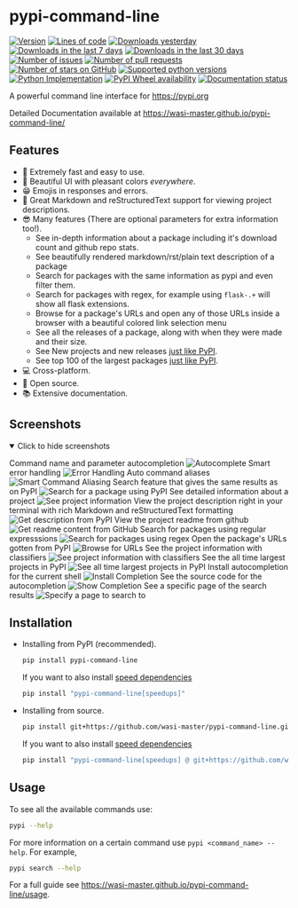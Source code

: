 # pypi-command-line

[![Version](https://img.shields.io/pypi/v/pypi-command-line?label=pypi%20version&style=flat-square&logo=pypi&logoColor=white)](https://pypi.org/project/pypi-command-line/)
[![Lines of code](https://img.shields.io/tokei/lines/github/wasi-master/pypi-command-line?style=flat-square&logo=python&logoColor=white)](https://github.com/wasi-master/pypi-command-line/)
[![Downloads yesterday](https://img.shields.io/pypi/dd/pypi-command-line?label=pypi%20downloads%20yesterday&style=flat-square&logo=pypi&logoColor=white)](https://pypistats.org/packages/pypi-command-line)
[![Downloads in the last 7 days](https://img.shields.io/pypi/dw/pypi-command-line?label=pypi%20downloads%20in%20the%20last%207%20days&style=flat-square&logo=pypi&logoColor=white)](https://pypistats.org/packages/pypi-command-line)
[![Downloads in the last 30 days](https://img.shields.io/pypi/dm/pypi-command-line?label=pypi%20downloads%20in%20the%20last%2030%20days&style=flat-square&logo=pypi&logoColor=white)](https://pypistats.org/packages/pypi-command-line)
[![Number of issues](https://img.shields.io/github/issues/wasi-master/pypi-command-line?style=flat-square&logo=github&logoColor=white)](https://github.com/wasi-master/pypi-command-line/issues)
[![Number of pull requests](https://img.shields.io/github/issues-pr-closed/wasi-master/pypi-command-line?style=flat-square&logo=github&logoColor=white)](https://github.com/wasi-master/pypi-command-line/pulls)
[![Number of stars on GitHub](https://img.shields.io/github/stars/wasi-master/pypi-command-line?style=flat-square&logo=github&logoColor=white)](https://github.com/wasi-master/pypi-command-line/stargazers)
[![Supported python versions](https://img.shields.io/pypi/pyversions/pypi-command-line?label=supported%20python%20versions&style=flat-square&logo=python&logoColor=white)](https://pypi.org/project/pypi-command-line/#:~:text=requires%3A%20python%20%3E%3D3.6)
[![Python Implementation](https://img.shields.io/pypi/implementation/pypi-command-line?label=python%20implementation&style=flat-square&logo=python&logoColor=white)](https://pypi.org/project/pypi-command-line/#:~:text=programming%20language)
[![PyPI Wheel availability](https://img.shields.io/pypi/wheel/pypi-command-line?label=pypi%20wheel%20availabile%3F&style=flat-square&logo=pypi&logoColor=white)](https://pypi.org/project/pypi-command-line/#files)
[![Documentation status](https://img.shields.io/website?down_color=red&down_message=not%20working&label=docs&logo=github&style=flat-square&up_color=blue&up_message=working&url=https%3A%2F%2Fwasi-master.github.io%2Fpypi-command-line%2F)](https://wasi-master.github.io/pypi-command-line)

A powerful command line interface for <https://pypi.org>

Detailed Documentation available at <https://wasi-master.github.io/pypi-command-line/>

## Features

- 🚀 Extremely fast and easy to use.
- 🌟 Beautiful UI with pleasant colors *everywhere*.
- 😁 Emojis in responses and errors.
- 📰 Great Markdown and reStructuredText support for viewing project descriptions.
- 😎 Many features (There are optional parameters for extra information too!).
  - See in-depth information about a package including it's download count and github repo stats.
  - See beautifully rendered markdown/rst/plain text description of a package
  - Search for packages with the same information as pypi and even filter them.
  - Search for packages with regex, for example using `flask-.+` will show all flask extensions.
  - Browse for a package's URLs and open any of those URLs inside a browser with a beautiful colored link selection menu
  - See all the releases of a package, along with when they were made and their size.
  - See New projects and new releases [just like PyPI](https://pypi.org#pypi-trending-packages).
  - See top 100 of the largest packages [just like PyPI](https://pypi.org/stats/).
- 💻 Cross-platform.
- 🤯 Open source.
- 📚 Extensive documentation.

## Screenshots

<details open>
<summary>Click to hide screenshots</summary>

Command name and parameter autocompletion
![Autocomplete](https://raw.githubusercontent.com/wasi-master/pypi-command-line/main/images/autocomplete%20example.gif "Autocomplete")
Smart error handling
![Error Handling](https://raw.githubusercontent.com/wasi-master/pypi-command-line/main/images/error%20handling.gif "Error Handling")
Auto command aliases
![Smart Command Aliasing](https://raw.githubusercontent.com/wasi-master/pypi-command-line/main/images/smart_alias.png "Smart Command Aliasing")
Search feature that gives the same results as on PyPI
![Search for a package using PyPI](https://raw.githubusercontent.com/wasi-master/pypi-command-line/main/images/pypi%20search.gif "Search for a package using PyPI")
See detailed information about a project
![See project information](https://raw.githubusercontent.com/wasi-master/pypi-command-line/main/images/pypi%20info.gif "See project information")
View the project description right in your terminal with rich Markdown and reStructuredText formatting
![Get description from PyPI](https://raw.githubusercontent.com/wasi-master/pypi-command-line/main/images/pypi%20desc.gif "Get description from PyPI")
View the project readme from github
![Get readme content from GitHub](https://raw.githubusercontent.com/wasi-master/pypi-command-line/main/images/pypi%20desc%20github.gif "Get readme content from GitHub")
Search for packages using regular expresssions
![Search for packages using regex](https://raw.githubusercontent.com/wasi-master/pypi-command-line/main/images/pypi%20rsearch.gif "Search for packages using regex")
Open the package's URLs gotten from PyPI
![Browse for URLs](https://raw.githubusercontent.com/wasi-master/pypi-command-line/main/images/pypi%20browse%20alligned.gif "Browse for URLs")
See the project information with classifiers
![See project information with classifiers](https://raw.githubusercontent.com/wasi-master/pypi-command-line/main/images/pypi%20info%20with%20classifiers.gif "See !project information with classifiers")
See the all time largest projects in PyPI
![See all time largest projects in PyPI](https://raw.githubusercontent.com/wasi-master/pypi-command-line/main/images/pypi%20largest-files.gif "See all time largest !projects in PyPI")
Install autocompletion for the current shell
![Install Completion](https://raw.githubusercontent.com/wasi-master/pypi-command-line/main/images/pypi%20--install-completion.gif "Install Completion")
See the source code for the autocompletion
![Show Completion](https://raw.githubusercontent.com/wasi-master/pypi-command-line/main/images/pypi%20--show-completion.gif "Show Completion")
See a specific page of the search results
![Specify a page to search to](https://raw.githubusercontent.com/wasi-master/pypi-command-line/main/images/pypi%20search%20with%20page.gif "Specify a page to search to")

</details>

## Installation

- Installing from PyPI (recommended).

  ```sh
  pip install pypi-command-line
  ```

  If you want to also install [speed dependencies](https://wasi-master.github.io/pypi-command-line/notes#speedups)

  ```sh
  pip install "pypi-command-line[speedups]"
  ```

- Installing from source.

  ```sh
  pip install git+https://github.com/wasi-master/pypi-command-line.git
  ```

  If you want to also install [speed dependencies](https://wasi-master.github.io/pypi-command-line/notes#speedups)

  ```sh
  pip install "pypi-command-line[speedups] @ git+https://github.com/wasi-master/pypi-command-line.git"
  ```

## Usage

To see all the available commands use:

```sh
pypi --help
```

For more information on a certain command use `pypi <command_name> --help`. For example,

```sh
pypi search --help
```

For a full guide see <https://wasi-master.github.io/pypi-command-line/usage>.
